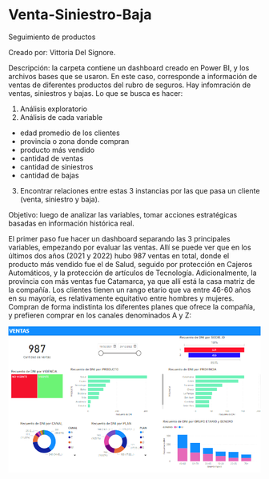 # Venta-Siniestro-Baja
Seguimiento de productos

Creado por: Vittoria Del Signore.

Descripción: la carpeta contiene un dashboard creado en Power BI, y los archivos bases que se usaron. 
En este caso, corresponde a información de ventas de diferentes productos del rubro de seguros.  Hay infomración de ventas, siniestros y bajas. 
Lo que se busca es hacer:
1) Análisis exploratorio
2) Análisis de cada variable
  - edad promedio de los clientes
  - provincia o zona donde compran
  - producto más vendido
  - cantidad de ventas
  - cantidad de siniestros
  - cantidad de bajas
3) Encontrar relaciones entre estas 3 instancias por las que pasa un cliente (venta, siniestro y baja).

Objetivo: luego de analizar las variables, tomar acciones estratégicas basadas en información histórica real.

El primer paso fue hacer un dashboard separando las 3 principales variables, empezando por evaluar las ventas. Allí se puede ver que en los últimos dos años (2021 y 2022) hubo 987 ventas en total, donde el producto más vendido fue el de Salud, seguido por protección en Cajeros Automáticos, y la protección de artículos de Tecnología.
Adicionalmente, la provincia con más ventas fue Catamarca, ya que allí está la casa matriz de la compañía. Los clientes tienen un rango etario que va entre 46-60 años en su mayoría, es relativamente equitativo entre hombres y mujeres.
Compran de forma indistinta los diferentes planes que ofrece la compañía, y prefieren comprar en los canales denominados A y Z:

![Gráficos de Ventas](https://github.com/vittoriadelsignore/Venta-Siniestro-Baja/blob/master/TableroVentas.png)
